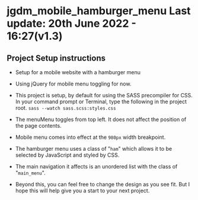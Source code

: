 # jgdm_mobile_hamburger_menu  **Last update:** 20th June 2022 - 16:27(v1.3)



## Project Setup instructions

+ Setup for a mobile website with a hamburger menu

+ Using jQuery for mobile menu toggling for now.

+ This project is setup, by default for using the SASS precompiler for CSS. In your command prompt or Terminal, type the following in the project root.  ```sass --watch sass.scss:styles.css```

+ The menuMenu toggles from top left. It does not affect the position of the page contents.

+ Mobile menu comes into effect at the ```980px``` width breakpoint.

+ The hamburger menu uses a class of "```ham```" which allows it to be selected by JavaScript and styled by CSS.

+ The main navigation it affects is an unordered list with the class of "```main_menu```". 

+ Beyond this, you can feel free to change the design as you see fit. But I hope this will help give you a start to your next project. 